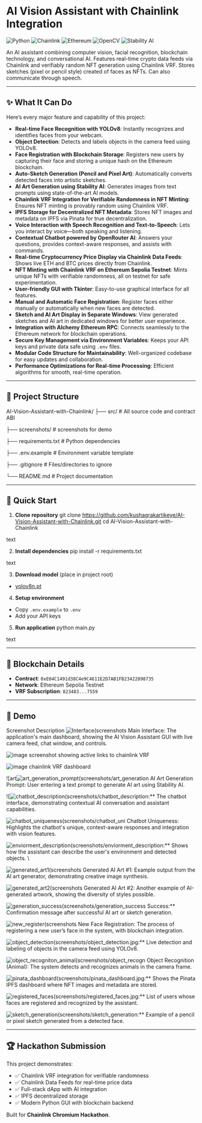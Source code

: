# AI Vision Assistant with Chainlink Integration

![Python](https://img.shields.io/badge/Python-3.10-blue)
![Chainlink](https://img.shields.io/badge/Chainlink-VRF-green)
![Ethereum](https://img.shields.io/badge/Ethereum-Sepolia-purple)
![OpenCV](https://img.shields.io/badge/OpenCV-4.8-orange)
![Stability AI](https://img.shields.io/badge/Stability%20AI-SD3-lightgrey)

An  AI assistant combining computer vision, facial recognition, blockchain technology, and conversational AI. Features real-time crypto data feeds via Chainlink and verifiably random NFT generation using Chainlink VRF. Stores sketches (pixel or pencil style) created of faces as NFTs. Can also communicate through speech. 

---

## ✨ What It Can Do

Here’s every major feature and capability of this project:

- **Real-time Face Recognition with YOLOv8**: Instantly recognizes and identifies faces from your webcam.
- **Object Detection**: Detects and labels objects in the camera feed using YOLOv8.
- **Face Registration with Blockchain Storage**: Registers new users by capturing their face and storing a unique hash on the Ethereum blockchain.
- **Auto-Sketch Generation (Pencil and Pixel Art)**: Automatically converts detected faces into artistic sketches.
- **AI Art Generation using Stability AI**: Generates images from text prompts using state-of-the-art AI models.
- **Chainlink VRF Integration for Verifiable Randomness in NFT Minting**: Ensures NFT minting is provably random using Chainlink VRF.
- **IPFS Storage for Decentralized NFT Metadata**: Stores NFT images and metadata on IPFS via Pinata for true decentralization.
- **Voice Interaction with Speech Recognition and Text-to-Speech**: Lets you interact by voice—both speaking and listening.
- **Contextual Chatbot powered by OpenRouter AI**: Answers your questions, provides context-aware responses, and assists with commands.
- **Real-time Cryptocurrency Price Display via Chainlink Data Feeds**: Shows live ETH and BTC prices directly from Chainlink.
- **NFT Minting with Chainlink VRF on Ethereum Sepolia Testnet**: Mints unique NFTs with verifiable randomness, all on testnet for safe experimentation.
- **User-friendly GUI with Tkinter**: Easy-to-use graphical interface for all features.
- **Manual and Automatic Face Registration**: Register faces either manually or automatically when new faces are detected.
- **Sketch and AI Art Display in Separate Windows**: View generated sketches and AI art in dedicated windows for better user experience.
- **Integration with Alchemy Ethereum RPC**: Connects seamlessly to the Ethereum network for blockchain operations.
- **Secure Key Management via Environment Variables**: Keeps your API keys and private data safe using `.env` files.
- **Modular Code Structure for Maintainability**: Well-organized codebase for easy updates and collaboration.
- **Performance Optimizations for Real-time Processing**: Efficient algorithms for smooth, real-time operation.

---

## 📂 Project Structure

AI-Vision-Assistant-with-Chainlink/
├── src/ # All source code and contract ABI

├── screenshots/ # screenshots for demo

├── requirements.txt # Python dependencies

├── .env.example # Environment variable template

├── .gitignore # Files/directories to ignore

└── README.md # Project documentation


---

## 🚀 Quick Start

1. **Clone repository**
git clone https://github.com/kushagrakartikeye/AI-Vision-Assistant-with-Chainlink.git
cd AI-Vision-Assistant-with-Chainlink

text

2. **Install dependencies**
pip install -r requirements.txt

text

3. **Download model** (place in project root)
- [yolov8n.pt](https://github.com/ultralytics/assets/releases/download/v0.0.0/yolov8n.pt)

4. **Setup environment**
- Copy `.env.example` to `.env`
- Add your API keys

5. **Run application**
python main.py

text

---

## 🔗 Blockchain Details

- **Contract**: `0xE04C1491d38C4e9C4611E2D7AB1FB23422898735`
- **Network**: Ethereum Sepolia Testnet
- **VRF Subscription**: `823483...7559`

---

## 📸 Demo

Screenshot	Description
![Interface](https://github.com/user-attachments/assets/f26734b1-8337-42c7-a932-b1d52976929a)(screenshots Main Interface: The application's main dashboard, showing the AI Vision Assistant GUI with live camera feed, chat window, and controls.

![image](https://github.com/user-attachments/assets/5f719168-35b7-4202-9a67-1b8a21e484c2) screenshot showing active links to chainlink VRF

![image](https://github.com/user-attachments/assets/897830dd-fa40-4f7c-a8a8-0700d70ae1c1) chainlink VRF dashboard

![art![art_generation_prompt](https://github.com/user-attachments/assets/e1fba6b3-b3de-439f-aa87-fff0299bd5a7)(screenshots/art_generation AI Art Generation Prompt: User entering a text prompt to generate AI art using Stability AI.	

![![chatbot_description](https://github.com/user-attachments/assets/fb08cad8-c03d-4282-a9ea-2f7e47bcaf96)(screenshots/chatbot_description:** The chatbot interface, demonstrating contextual AI conversation and assistant capabilities.	

![chatbot_uniqueness](https://github.com/user-attachments/assets/30499b78-ad96-46ae-a43e-664ec68b4d8a)(screenshots/chatbot_uni Chatbot Uniqueness: Highlights the chatbot's unique, context-aware responses and integration with vision features.	

![enviorment_description](https://github.com/user-attachments/assets/c40a391e-bbf6-492a-9bf6-859fe72a377b)(screenshots/enviorment_description:** Shows how the assistant can describe the user's environment and detected objects.	\

![generated_art1](https://github.com/user-attachments/assets/1109aebb-230e-4d5d-86e2-de25138089ee)(screenshots Generated AI Art #1: Example output from the AI art generator, demonstrating creative image synthesis.	

![generated_art2](https://github.com/user-attachments/assets/b30a545e-412f-4db0-ab05-9d7062304f05)(screenshots Generated AI Art #2: Another example of AI-generated artwork, showing the diversity of styles possible.	

![generation_success](https://github.com/user-attachments/assets/eac3ce48-157f-4e5d-a010-2a1b33ca7936)(screenshots/generation_success Success:** Confirmation message after successful AI art or sketch generation.	

![new_register](https://github.com/user-attachments/assets/b98a55d4-7c48-4232-9e38-2a62fb26ff12)(screenshots New Face Registration: The process of registering a new user’s face in the system, with blockchain integration.	

![object_detection](https://github.com/user-attachments/assets/fe8867d9-c94a-45cf-afd4-f076d771d435)(screenshots/object_detection.jpg:** Live detection and labeling of objects in the camera feed using YOLOv8.	

![object_recogniton_animal](https://github.com/user-attachments/assets/ff25391b-3e72-472a-880c-02a44103a854)(screenshots/object_recogn Object Recognition (Animal): The system detects and recognizes animals in the camera frame.	

![pinata_dashboard](https://github.com/user-attachments/assets/2b6df916-de78-4c0a-9e68-b388bf7fe095)(screenshots/pinata_dashboard.jpg:** Shows the Pinata IPFS dashboard where NFT images and metadata are stored.	

![registered_faces](https://github.com/user-attachments/assets/15532e64-d5dd-407d-8af0-8a680703ec03)(screenshots/registered_faces.jpg:** List of users whose faces are registered and recognized by the assistant.	

![sketch_generation](https://github.com/user-attachments/assets/99ef6262-cdaa-4d85-b770-b1cd7aeb6978)(screenshots/sketch_generation:** Example of a pencil or pixel sketch generated from a detected face.

---

## 🏆 Hackathon Submission

This project demonstrates:
- ✅ Chainlink VRF integration for verifiable randomness
- ✅ Chainlink Data Feeds for real-time price data
- ✅ Full-stack dApp with AI integration
- ✅ IPFS decentralized storage
- ✅ Modern Python GUI with blockchain backend

Built for **Chainlink Chromium Hackathon**.
